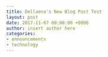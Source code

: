 ```yaml
---
title: Dellaena's New Blog Post Test
layout: post
date: 2017-11-07 00:00:00 +0000
author: insert author here
categories:
- announcements
- technology
---
```

